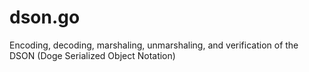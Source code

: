 # dson.go
Encoding, decoding, marshaling, unmarshaling, and verification of the DSON (Doge Serialized Object Notation)
